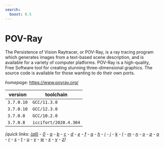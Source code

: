 ```yaml
---
search:
  boost: 0.5
---
```

# POV-Ray

The Persistence of Vision Raytracer, or POV-Ray, is a ray tracing program  which generates images from a text-based scene description, and is available for a variety  of computer platforms. POV-Ray is a high-quality, Free Software tool for creating stunning  three-dimensional graphics. The source code is available for those wanting to do their own ports.

*homepage*: <https://www.povray.org/>

version | toolchain
--------|----------
``3.7.0.10`` | ``GCC/11.3.0``
``3.7.0.10`` | ``GCC/12.3.0``
``3.7.0.8`` | ``GCC/10.2.0``
``3.7.0.8`` | ``iccifort/2020.4.304``


*(quick links: [(all)](../index.md) - [0](../0/index.md) - [a](../a/index.md) - [b](../b/index.md) - [c](../c/index.md) - [d](../d/index.md) - [e](../e/index.md) - [f](../f/index.md) - [g](../g/index.md) - [h](../h/index.md) - [i](../i/index.md) - [j](../j/index.md) - [k](../k/index.md) - [l](../l/index.md) - [m](../m/index.md) - [n](../n/index.md) - [o](../o/index.md) - [p](../p/index.md) - [q](../q/index.md) - [r](../r/index.md) - [s](../s/index.md) - [t](../t/index.md) - [u](../u/index.md) - [v](../v/index.md) - [w](../w/index.md) - [x](../x/index.md) - [y](../y/index.md) - [z](../z/index.md))*

